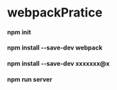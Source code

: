# webpackPratice

#### npm init 
#### npm install --save-dev webpack
#### npm install --save-dev xxxxxxx@x
#### npm run server
